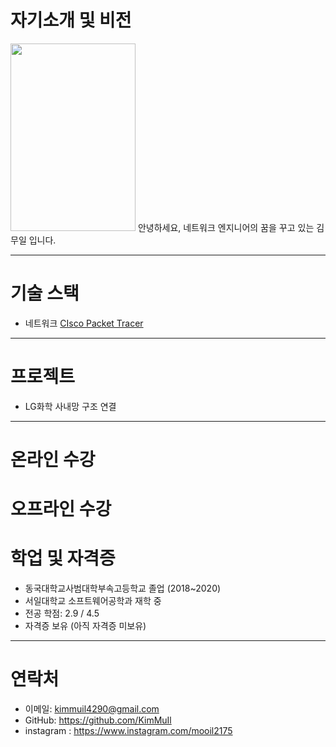 # 자기소개 및 비전
<img src="https://github.com/user-attachments/assets/3c4872de-ff90-4066-901e-a4c315a21c92" width="200" height="300"/>
안녕하세요, 네트워크 엔지니어의 꿈을 꾸고 있는 김무일 입니다.



---


# 기술 스택

- 네트워크 [CIsco Packet Tracer](https://github.com/KimMuil/KimMuil_Portfolio/blob/main/Kimmuil_portfolio.md)

---

# 프로젝트

- LG화학 사내망 구조 연결
  

---


# 온라인 수강


# 오프라인 수강



# 학업 및 자격증
- 동국대학교사범대학부속고등학교 졸업 (2018~2020)
- 서일대학교 소프트웨어공학과 재학 중
- 전공 학점: 2.9 / 4.5
- 자격증 보유 (아직 자격증 미보유)


---


# 연락처

- 이메일: kimmuil4290@gmail.com  
- GitHub: https://github.com/KimMuIl
- instagram : https://www.instagram.com/mooil2175
